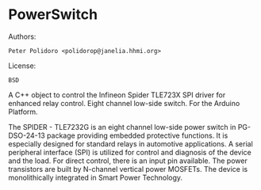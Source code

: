 PowerSwitch
===========

Authors:

    Peter Polidoro <polidorop@janelia.hhmi.org>

License:

    BSD

A C++ object to control the Infineon Spider TLE723X SPI driver for
enhanced relay control. Eight channel low-side switch. For the Arduino
Platform.

The SPIDER - TLE7232G is an eight channel low-side power switch in
PG-DSO-24-13 package providing embedded protective functions. It is
especially designed for standard relays in automotive applications.  A
serial peripheral interface (SPI) is utilized for control and
diagnosis of the device and the load. For direct control, there is an
input pin available.  The power transistors are built by N-channel
vertical power MOSFETs. The device is monolithically integrated in
Smart Power Technology.
